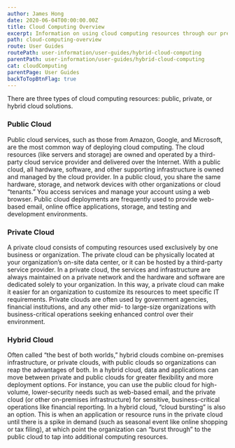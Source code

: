 ```yaml
---
author: James Hong
date: 2020-06-04T00:00:00.00Z
title: Cloud Computing Overview
excerpt: Information on using cloud computing resources through our preferred cloud providers.
path: cloud-computing-overview
route: User Guides
routePath: user-information/user-guides/hybrid-cloud-computing
parentPath: user-information/user-guides/hybrid-cloud-computing
cat: cloudComputing
parentPage: User Guides
backToTopBtnFlag: true
---
```


There are three types of cloud computing resources: public, private, or hybrid cloud solutions.

### Public Cloud

Public cloud services, such as those from Amazon, Google, and Microsoft, are the most common way of deploying cloud computing. The cloud resources (like servers and storage) are owned and operated by a third-party cloud service provider and delivered over the Internet. With a public cloud, all hardware, software, and other supporting infrastructure is owned and managed by the cloud provider. In a public cloud, you share the same hardware, storage, and network devices with other organizations or cloud “tenants.” You access services and manage your account using a web browser. Public cloud deployments are frequently used to provide web-based email, online office applications, storage, and testing and development environments.

### Private Cloud

A private cloud consists of computing resources used exclusively by one business or organization. The private cloud can be physically located at your organization’s on-site data center, or it can be hosted by a third-party service provider. In a private cloud, the services and infrastructure are always maintained on a private network and the hardware and software are dedicated solely to your organization. In this way, a private cloud can make it easier for an organization to customize its resources to meet specific IT requirements. Private clouds are often used by government agencies, financial institutions, and any other mid- to large-size organizations with business-critical operations seeking enhanced control over their environment.

### Hybrid Cloud

Often called “the best of both worlds,” hybrid clouds combine on-premises infrastructure, or private clouds, with public clouds so organizations can reap the advantages of both. In a hybrid cloud, data and applications can move between private and public clouds for greater flexibility and more deployment options. For instance, you can use the public cloud for high-volume, lower-security needs such as web-based email, and the private cloud (or other on-premises infrastructure) for sensitive, business-critical operations like financial reporting. In a hybrid cloud, “cloud bursting” is also an option. This is when an application or resource runs in the private cloud until there is a spike in demand (such as seasonal event like online shopping or tax filing), at which point the organization can “burst through” to the public cloud to tap into additional computing resources.
